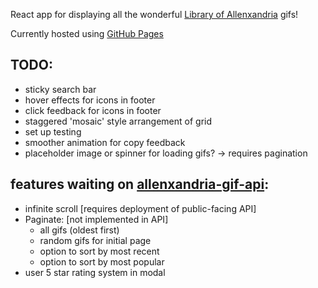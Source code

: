 React app for displaying all the wonderful [Library of Allenxandria](https://www.youtube.com/@TheLibraryofAllenxandria) gifs!

Currently hosted using [GitHub Pages](https://kaizacorp.github.io/allenbot/)

## TODO:

- sticky search bar
- hover effects for icons in footer
- click feedback for icons in footer
- staggered 'mosaic' style arrangement of grid
- set up testing
- smoother animation for copy feedback
- placeholder image or spinner for loading gifs? -> requires pagination

features waiting on [allenxandria-gif-api](https://github.com/kaizacorp/allenxandria-gif-api/):
--
+ infinite scroll [requires deployment of public-facing API]
+ Paginate: [not implemented in API] 
    - all gifs (oldest first) 
    - random gifs for initial page 
    - option to sort by most recent 
    - option to sort by most popular 
+ user 5 star rating system in modal
        



